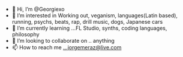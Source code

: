 - 👋 Hi, I’m @Georgiexo
- 👀 I’m interested in Working out, veganism, languages(Latin based), running, psychs, beats, rap, drill music, dogs, Japanese cars
- 🌱 I’m currently learning ...FL Studio, synths, coding languages, philosophy
- 💞️ I’m looking to collaborate on .. anything 
- 📫 How to reach me ...jorgemeraz@live.com

<!---
Georgiexo/Georgiexo is a ✨ special ✨ repository because its `README.md` (this file) appears on your GitHub profile.
You can click the Preview link to take a look at your changes.
--->
